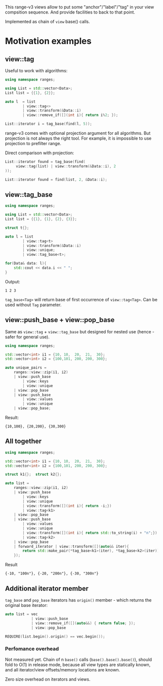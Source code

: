 This range-v3 views allow to put some "anchor"/"label"/"tag" in your view compsition sequence. And provide facilities to back to that point.

Implemented as chain of `view` base() calls.

# Motivation examples


## view::tag

Useful to work with algorithms:

```cpp
using namespace ranges;

using List = std::vector<Data>;
List list = {{1}, {2}};    

auto l  = list 
        | view::tag<>
        | view::transform(&Data::i) 
        | view::remove_if([](int i){ return i%2; });    

List::iterator i = tag_base(find(l, 5));
```

range-v3 comes with optional projection argument for all algorithms. But projection is not always the right tool. For example, it is impossible to use projection to prefilter range.

Direct comparison with projection:
```cpp
List::iterator found = tag_base(find(     
     view::tag(list) | view::transform(&Data::i), 2
));
```
```cpp
List::iterator found = find(list, 2, &Data::i);
```

## view::tag_base

```cpp
using namespace ranges;

using List = std::vector<Data>;
List list = {{1}, {1}, {2}, {3}};

struct t{};

auto l = list
        | view::tag<t>
        | view::transform(&Data::i)
        | view::unique;
        | view::tag_base<t>;

for(Data& data: l){
    std::cout << data.i << " ";
}
```
Output:
```
1 2 3
```

`tag_base<Tag>` will return base of first occurrence of `view::tag<Tag>`.
Can be used without `Tag` parameter.

## view::push_base + view::pop_base

Same as `view::tag` + `view::tag_base` but designed for nested use (hence - safer for general use).
```cpp
using namespace ranges;

std::vector<int> i1 = {10, 10,  20,  21,  30};
std::vector<int> i2 = {100,101, 200, 200, 300};

auto unique_pairs =
    ranges::view::zip(i1, i2)
    | view::push_base
        | view::keys
        | view::unique
    | view::pop_base
    | view::push_base
        | view::values
        | view::unique
    | view::pop_base;   
```
Result:
```
{10,100}, {20,200}, {30,300}
```

## All together

```cpp
using namespace ranges;

std::vector<int> i1 = {10, 10,  20,  21,  30};
std::vector<int> i2 = {100,101, 200, 200, 300};

struct k1{};  struct k2{};

auto list =
    ranges::view::zip(i1, i2)
    | view::push_base
        | view::keys
        | view::unique
        | view::transform([](int i){ return -i;})
        | view::tag<k1>
    | view::pop_base
    | view::push_base
        | view::values
        | view::unique
        | view::transform([](int i){ return std::to_string(i) + "n";})
        | view::tag<k2>
    | view::pop_base
    | forward_iterator | view::transform([](auto&& iter){
        return std::make_pair(*tag_base<k1>(iter), *tag_base<k2>(iter));
    });
```
Result
```
{-10, "100n"}, {-20, "200n"}, {-30, "300n"}
```

## Additional iterator member

`tag_base` and `pop_base` iterators has `origin()` member - which returns the original base iterator:
```cpp
auto list = vec
            | view::push_base
            | view::remove_if([](auto&&) { return false; });
            | view::pop_base

REQUIRE(list.begin().origin() == vec.begin());
```

### Perfomance overhead

Not measured yet. Chain of n `base()` calls (`base().base().base()`), should fold to O(1) in release mode, because all view types are statically known, and all iterator/view offsets/memory locations are known.

Zero size overhead on iterators and views.
